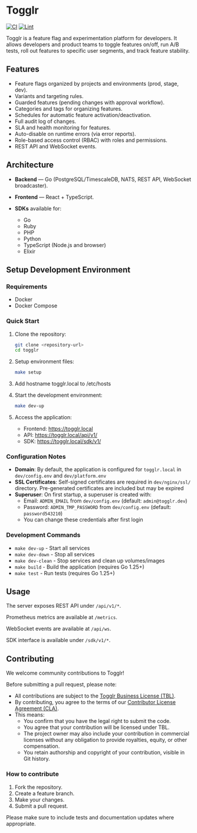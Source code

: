 # Togglr

[![CI](https://github.com/togglr-project/togglr/actions/workflows/ci.yml/badge.svg)](https://github.com/togglr-project/togglr/actions/workflows/ci.yml)
[![Lint](https://github.com/togglr-project/togglr/actions/workflows/lint.yml/badge.svg)](https://github.com/togglr-project/togglr/actions/workflows/lint.yml)

Togglr is a feature flag and experimentation platform for developers.
It allows developers and product teams to toggle features on/off, run A/B tests, roll out features to specific user segments, and track feature stability.

## Features

* Feature flags organized by projects and environments (prod, stage, dev).
* Variants and targeting rules.
* Guarded features (pending changes with approval workflow).
* Categories and tags for organizing features.
* Schedules for automatic feature activation/deactivation.
* Full audit log of changes.
* SLA and health monitoring for features.
* Auto-disable on runtime errors (via error reports).
* Role-based access control (RBAC) with roles and permissions.
* REST API and WebSocket events.

## Architecture

* **Backend** — Go (PostgreSQL/TimescaleDB, NATS, REST API, WebSocket broadcaster).
* **Frontend** — React + TypeScript.
* **SDKs** available for:

    * Go
    * Ruby
    * PHP
    * Python
    * TypeScript (Node.js and browser)
    * Elixir

## Setup Development Environment

### Requirements

- Docker
- Docker Compose

### Quick Start

1. Clone the repository:
   ```bash
   git clone <repository-url>
   cd togglr
   ```

2. Setup environment files:
   ```bash
   make setup
   ```

3. Add hostname togglr.local to /etc/hosts

4. Start the development environment:
   ```bash
   make dev-up
   ```

5. Access the application:
   - Frontend: https://togglr.local
   - API: https://togglr.local/api/v1/
   - SDK: https://togglr.local/sdk/v1/

### Configuration Notes

- **Domain**: By default, the application is configured for `togglr.local` in `dev/config.env` and `dev/platform.env`
- **SSL Certificates**: Self-signed certificates are required in `dev/nginx/ssl/` directory. Pre-generated certificates are included but may be expired
- **Superuser**: On first startup, a superuser is created with:
  - Email: `ADMIN_EMAIL` from `dev/config.env` (default: `admin@togglr.dev`)
  - Password: `ADMIN_TMP_PASSWORD` from `dev/config.env` (default: `password543210`)
  - You can change these credentials after first login

### Development Commands

- `make dev-up` - Start all services
- `make dev-down` - Stop all services
- `make dev-clean` - Stop services and clean up volumes/images
- `make build` - Build the application (requires Go 1.25+)
- `make test` - Run tests (requires Go 1.25+)

## Usage

The server exposes REST API under `/api/v1/*`.

Prometheus metrics are available at `/metrics`.

WebSocket events are available at `/api/ws`.

SDK interface is available under `/sdk/v1/*`.

## Contributing

We welcome community contributions to Togglr!

Before submitting a pull request, please note:

- All contributions are subject to the [Togglr Business License (TBL)](./LICENSE).
- By contributing, you agree to the terms of our [Contributor License Agreement (CLA)](./CLA.md).
- This means:
    - You confirm that you have the legal right to submit the code.
    - You agree that your contribution will be licensed under TBL.
    - The project owner may also include your contribution in commercial licenses without any obligation to provide royalties, equity, or other compensation.
    - You retain authorship and copyright of your contribution, visible in Git history.

### How to contribute

1. Fork the repository.
2. Create a feature branch.
3. Make your changes.
4. Submit a pull request.

Please make sure to include tests and documentation updates where appropriate.
